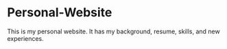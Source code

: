 # Personal-Website
This is my personal website. It has my background, resume, skills, and new experiences.
